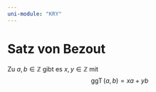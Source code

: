 ```yaml
---
uni-module: "KRY"
---
```


# Satz von Bezout

Zu $a,b\in \mathbb{Z}$ gibt es $x,y\in \mathbb{Z}$ mit
$$\operatorname{ggT}(a, b)=xa+yb$$
